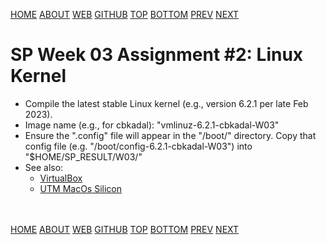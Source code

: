 ---
---
[HOME](index.md)
[ABOUT](README.md)
[WEB](https://osp4diss.vlsm.org/)
[GITHUB](https://github.com/os2xx/osp4diss/)
[TOP](#)
[BOTTOM](#endofpage)
[PREV](S01-01.md)
[NEXT](S01-03.md)

# SP Week 03 Assignment #2: Linux Kernel

* Compile the latest stable Linux kernel (e.g., version 6.2.1 per late Feb 2023).
* Image name (e.g., for cbkadal): "vmlinuz-6.2.1-cbkadal-W03"
* Ensure the ".config" file will appear in the "/boot/" directory. Copy that config file 
  (e.g. "/boot/config-6.2.1-cbkadal-W03") into "$HOME/SP_RESULT/W03/"
* See also:
  * [VirtualBox](https://doit.vlsm.org/007.html)
  * [UTM MacOs Silicon](https://doit.vlsm.org/011.html)

<br id="endofpage"><br>
[HOME](index.md)
[ABOUT](README.md)
[WEB](https://osp4diss.vlsm.org/)
[GITHUB](https://github.com/os2xx/osp4diss)
[TOP](#)
[BOTTOM](#endofpage)
[PREV](S01-01.md)
[NEXT](S01-03.md)
<br>


